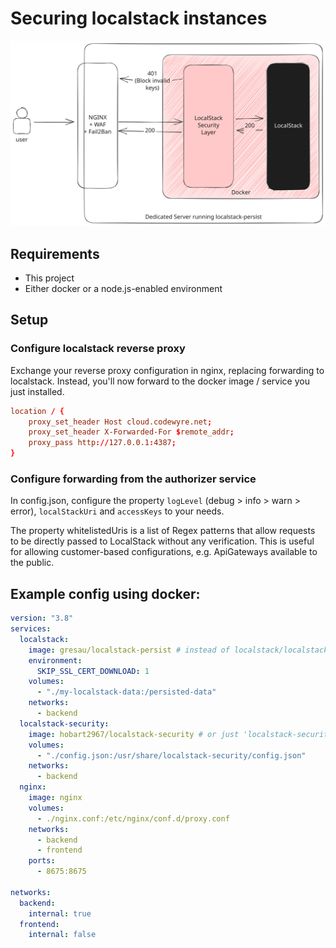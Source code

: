 # Securing localstack instances

![](./idea.excalidraw.svg)

## Requirements

- This project
- Either docker or a node.js-enabled environment

## Setup

### Configure localstack reverse proxy

Exchange your reverse proxy configuration in nginx, replacing forwarding to localstack. Instead, you'll now forward to the docker image / service you just installed.

```conf
location / {
	proxy_set_header Host cloud.codewyre.net;
	proxy_set_header X-Forwarded-For $remote_addr;
	proxy_pass http://127.0.0.1:4387;
}
```

### Configure forwarding from the authorizer service

In config.json, configure the property `logLevel` (debug > info > warn > error), `localStackUri` and `accessKeys` to your needs.

The property whitelistedUris is a list of Regex patterns that allow requests to be directly passed to LocalStack without any verification. This is useful for allowing customer-based configurations, e.g. ApiGateways available to the public.


## Example config using docker:

```yaml
version: "3.8"
services:
  localstack:
    image: gresau/localstack-persist # instead of localstack/localstack
    environment:
      SKIP_SSL_CERT_DOWNLOAD: 1
    volumes:
      - "./my-localstack-data:/persisted-data"
    networks:
      - backend
  localstack-security:
    image: hobart2967/localstack-security # or just 'localstack-security' if built locally using `yarn build`
    volumes:
      - "./config.json:/usr/share/localstack-security/config.json"
    networks:
      - backend
  nginx:
    image: nginx
    volumes:
      - ./nginx.conf:/etc/nginx/conf.d/proxy.conf
    networks:
      - backend
      - frontend
    ports:
      - 8675:8675

networks:
  backend:
    internal: true
  frontend:
    internal: false
```